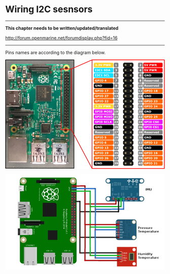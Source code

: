 # Wiring I2C sesnsors

---

**This chapter needs to be written/updated/translated**

http://forum.openmarine.net/forumdisplay.php?fid=16

---

Pins names are according to the diagram below.

![](../en/RP2_Pinout.png)

![](../en/I2C_sensors.png)
